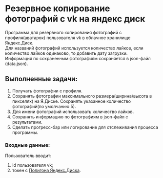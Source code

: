 # Резервное копирование фотографий с vk на яндекс диск
Программа для резервного копирования фотографий с профиля(аватарок) пользователя vk в облачное хранилище Яндекс.Диск.  
Для названий фотографий используется количество лайков, если количество лайков одинаково, то добавить дату загрузки.  
Информация по сохраненным фотографиям сохраняется в json-файл (data.json).
## Выполненные задачи:
1. Получать фотографии с профиля.
2. Сохранять фотографии максимального размера(ширина/высота в пикселях) на Я.Диске. Сохранять указанное количество фотографий(по умолчанию 5).
3. Для имени фотографий использовать количество лайков. 
4. Сохранять информацию по фотографиям в json-файл с результатами. 
5. Сделать прогресс-бар или логирование для отслеживания процесса программы.

### Входные данные:
Пользователь вводит:
1. id пользователя vk;
2. токен с [Полигона Яндекс.Диска](https://yandex.ru/dev/disk/poligon/).

